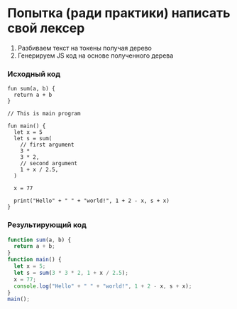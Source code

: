 # Попытка (ради практики) написать свой лексер

1. Разбиваем текст на токены получая дерево
2. Генерируем JS код на основе полученного дерева

### Исходный код

```
fun sum(a, b) {
  return a + b
}

// This is main program

fun main() {
  let x = 5
  let s = sum(
    // first argument
    3 *
    3 * 2,
    // second argument
    1 + x / 2.5,
  )

  x = 77

  print("Hello" + " " + "world!", 1 + 2 - x, s + x)
}
```

### Результирующий код

```js
function sum(a, b) {
  return a + b;
}
function main() {
  let x = 5;
  let s = sum(3 * 3 * 2, 1 + x / 2.5);
  x = 77;
  console.log("Hello" + " " + "world!", 1 + 2 - x, s + x);
}
main();
```

